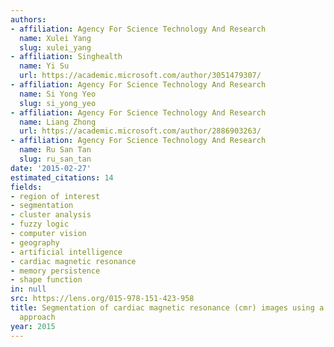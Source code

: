 ```yaml
---
authors:
- affiliation: Agency For Science Technology And Research
  name: Xulei Yang
  slug: xulei_yang
- affiliation: Singhealth
  name: Yi Su
  url: https://academic.microsoft.com/author/3051479307/
- affiliation: Agency For Science Technology And Research
  name: Si Yong Yeo
  slug: si_yong_yeo
- affiliation: Agency For Science Technology And Research
  name: Liang Zhong
  url: https://academic.microsoft.com/author/2886903263/
- affiliation: Agency For Science Technology And Research
  name: Ru San Tan
  slug: ru_san_tan
date: '2015-02-27'
estimated_citations: 14
fields:
- region of interest
- segmentation
- cluster analysis
- fuzzy logic
- computer vision
- geography
- artificial intelligence
- cardiac magnetic resonance
- memory persistence
- shape function
in: null
src: https://lens.org/015-978-151-423-958
title: Segmentation of cardiac magnetic resonance (cmr) images using a memory persistence
  approach
year: 2015
---
```


